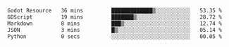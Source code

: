 <!--START_SECTION:waka-->

```txt
Godot Resource   36 mins         █████████████▒░░░░░░░░░░░   53.35 %
GDScript         19 mins         ███████▒░░░░░░░░░░░░░░░░░   28.72 %
Markdown         8 mins          ███▒░░░░░░░░░░░░░░░░░░░░░   12.74 %
JSON             3 mins          █▒░░░░░░░░░░░░░░░░░░░░░░░   05.14 %
Python           0 secs          ░░░░░░░░░░░░░░░░░░░░░░░░░   00.05 %
```

<!--END_SECTION:waka-->